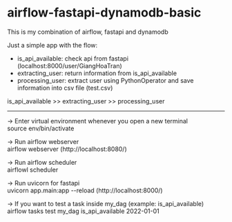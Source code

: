 # airflow-fastapi-dynamodb-basic

This is my combination of airflow, fastapi and dynamodb

Just a simple app with the flow: 
  - is_api_available: check api from fastapi (localhost:8000/user/GiangHoaTran)
  - extracting_user: return information from is_api_available
  - processing_user: extract user using PythonOperator and save information into csv file (test.csv)
  
is_api_available >> extracting_user >> processing_user

-------------------------------------------------------------------
-> Enter virtual environment whenever you open a new terminal\
source env/bin/activate

-> Run airflow webserver\
airflow webserver (http://localhost:8080/)

-> Run airflow scheduler\
airflowl scheduler

-> Run uvicorn for fastapi\
uvicorn app.main:app --reload (http://localhost:8000/)

-> If you want to test a task inside my_dag (example: is_api_available)\
airflow tasks test my_dag is_api_available 2022-01-01
